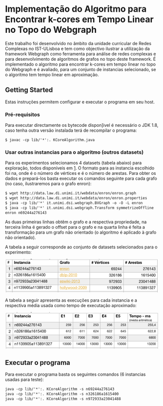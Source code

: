 # Implementação do Algoritmo para Encontrar k-cores em Tempo Linear no Topo do Webgraph

Este trabalho foi desenvolvido no âmbito da unidade curricular de Redes Complexas no IST-ULisboa e tem como objectivo ilustrar a utilização da framework Webgraph como ferramenta para análise de redes complexas e para desenvolvimento de algoritmos de grafos no topo deste framework. É implementado o algoritmo para encontrar k-cores em tempo linear no topo do Webgraph e é avaliado, para um conjunto de instancias selecionado, se o algoritmo tem tempo linear em aproximação.

## Getting Started

Estas instruções permitem configurar e executar o programa em seu host.

### Pré-requisitos

Para executar directamente os bytecode dispon]ivel é necessário o JDK 1.8, caso tenha outra versão instalada terá de recompilar o programa:

```
$ javac -cp lib/'*':. KCoreAlgorithm.java
```

### Usar outras instancias para o algoritmo (outros datasets)

Para os experimentos selecionamos 4 datasets (tabela abaixo) para exploração, todos disponíveis em [1](http://law.di.unimi.it/datasets.php). O formato para as instancia escolhido foi n<x>a<y>, onde <x> é o número de vértices e <y> é o número de arestas. Para obter os dados e prepará-los basta executar os comandos seguinte para cada grafo (no caso, ilustraremos para o grafo enron):

```
$ wget http://data.law.di.unimi.it/webdata/enron/enron.graph
$ wget http://data.law.di.unimi.it/webdata/enron/enron.properties
$ java -cp lib/'*' it.unimi.dsi.webgraph.BVGraph -o -O -L enron
$ java -cp lib/'*' it.unimi.dsi.webgraph.Transform symmetrizeOffline enron n69244a276143
```

As duas primeiras linhas obtêm o grafo e a respectiva propriedade, na terceira linha é gerado o offset para o grafo e na quarta linha é feita a transformação para um grafo não orientado (o algoritmo é aplicado à grafo não orientado).

A tabela a seguir corresponde ao conjunto de datasets selecionados para o experimento:

![alt text](datasets.png)

A tabela a seguir apresenta as execuções para cada instancia e a respectiva média usada como tempo de executação aproximado:

![alt text](times.png)

## Executar o programa

Para executar o programa basta os seguintes comandos (6 instancias usadas para teste):

```
java -cp lib/'*':. KCoreAlgorithm -s n69244a276143
java -cp lib/'*':. KCoreAlgorithm -s n326186a1615400
java -cp lib/'*':. KCoreAlgorithm -s n972933a23041488
```


